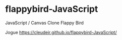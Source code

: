 # flappybird-JavaScript

JavaScript / Canvas
Clone Flappy Bird

Jogue https://cleudeir.github.io/flappybird-JavaScript/
